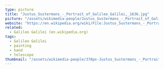 ```yaml
---
type: picture
title: "Justus_Sustermans_-_Portrait_of_Galileo_Galilei,_1636.jpg"
picture: "/assets/wikimedia-people/Justus_Sustermans_-_Portrait_of_Galileo_Galilei,_1636.jpg"
website: "https://en.wikipedia.org/wiki/File:Justus_Sustermans_-_Portrait_of_Galileo_Galilei,_1636.jpg"
related:
  - Galileo Galilei (en.wikipedia.org)
tags:
  - Galileo Galilei
  - painting
  - hand
  - telescope
thumbnail: "/assets/wikimedia-people/378px-Justus_Sustermans_-_Portrait_of_Galileo_Galilei,_1636.jpg"
---
```

